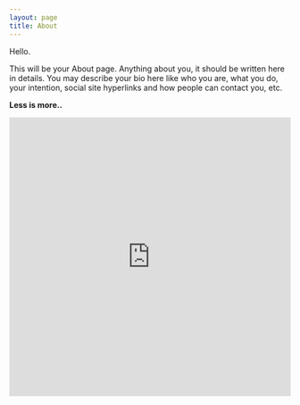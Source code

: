 ```yaml
---
layout: page
title: About
---
```


Hello.

This will be your About page. Anything about you, it should be written here in details. You may describe your bio here like who you are, what you do, your intention, social site hyperlinks and how people can contact you, etc.

**Less is more..**

<iframe src="http://walkerke.shinyapps.io/tigris-zip-income" width = "100%" height = "500" scrolling="no" frameborder="0"></iframe>
